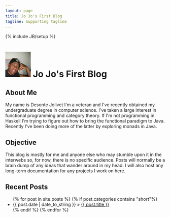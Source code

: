 ```yaml
---
layout: page
title: Jo Jo's First Blog
tagline: Supporting tagline
---
```

{% include JB/setup %}

# <img src="/image/me.jpeg" class="img-circle" height="80" width="80"> Jo Jo's First Blog

## About Me

My name is Desonte Jolivet I'm a veteran and  I've recently obtained my undergraduate degree in computer science. I've taken a large interest in functional programming and category theory. If I'm not programming in Haskell I'm trying to figure out how to bring the functional paradigm to Java. Recently I've been doing more of the latter by exploring monads in Java.

## Objective

This blog is mostly for me and anyone else who may stumble upon it in the interwebs so, for now, there is no specific audience. Posts will normally be a brain dump of any ideas that wander around in my head. I will also host any long-term documentation for any projects I work on here.

## Recent Posts
<ul class="posts">
  {% for post in site.posts %}
      {% if post.categories contains "short"%}
    <li><span>{{ post.date | date_to_string }}</span> &raquo; <a href="{{ BASE_PATH }}{{ post.url }}">{{ post.title }}</a></li>
      {% endif %}
  {% endfor %}
</ul>
